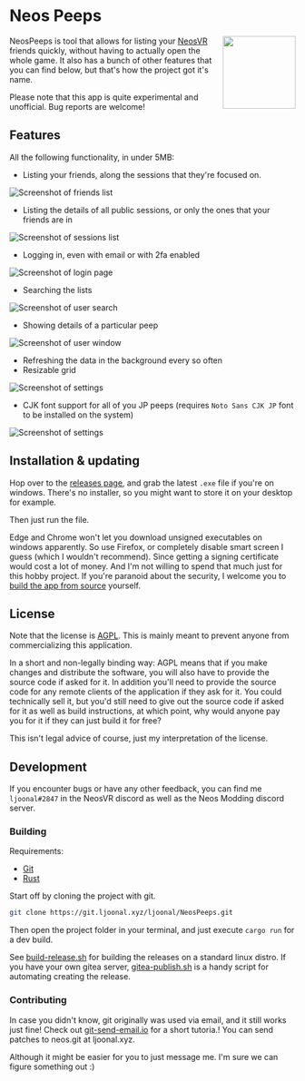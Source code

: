 # Neos Peeps

<img align="right" width="128" height="128" src="./static/logo.png"/>

NeosPeeps is tool that allows for listing your [NeosVR](https://steamcommunity.com/app/740250) friends quickly, without having to actually open the whole game. It also has a bunch of other features that you can find below, but that's how the project got it's name.

Please note that this app is quite experimental and unofficial. Bug reports are welcome!

## Features

All the following functionality, in under 5MB:

- Listing your friends, along the sessions that they're focused on.

![Screenshot of friends list](static/friends-list.png)

- Listing the details of all public sessions, or only the ones that your friends are in

![Screenshot of sessions list](static/sessions-list.png)

- Logging in, even with email or with 2fa enabled

![Screenshot of login page](static/login-page.png)

- Searching the lists

![Screenshot of user search](static/user-search.png)

- Showing details of a particular peep

![Screenshot of user window](static/user-window.png)

- Refreshing the data in the background every so often
- Resizable grid

![Screenshot of settings](static/settings-page.png)

- CJK font support for all of you JP peeps (requires `Noto Sans CJK JP` font to be installed on the system)

![Screenshot of settings](static/jp-session-search.png)

## Installation & updating

Hop over to the [releases page](https://git.ljoonal.xyz/ljoonal/NeosPeeps/releases), and grab the latest `.exe` file if you're on windows.
There's no installer, so you might want to store it on your desktop for example.

Then just run the file.

Edge and Chrome won't let you download unsigned executables on windows apparently.
So use Firefox, or completely disable smart screen I guess (which I wouldn't recommend).
Since getting a signing certificate would cost a lot of money.
And I'm not willing to spend that much just for this hobby project.
If you're paranoid about the security, I welcome you to [build the app from source](#building) yourself.

## License

Note that the license is [AGPL](https://tldrlegal.com/license/gnu-affero-general-public-license-v3-(agpl-3.0)).
This is mainly meant to prevent anyone from commercializing this application.

In a short and non-legally binding way:
AGPL means that if you make changes and distribute the software, you will also have to provide the source code if asked for it.
In addition you'll need to provide the source code for any remote clients of the application if they ask for it.
You could technically sell it, but you'd still need to give out the source code if asked for it as well as build instructions, at which point, why would anyone pay you for it if they can just build it for free?

This isn't legal advice of course, just my interpretation of the license.

## Development

If you encounter bugs or have any other feedback, you can find me `ljoonal#2847` in the NeosVR discord as well as the Neos Modding discord server.

### Building

Requirements:

- [Git](https://git-scm.com)
- [Rust](https://www.rust-lang.org/)

Start off by cloning the project with git.

```sh
git clone https://git.ljoonal.xyz/ljoonal/NeosPeeps.git
```

Then open the project folder in your terminal, and just execute `cargo run` for a dev build.

See [build-release.sh](./build-release.sh) for building the releases on a standard linux distro.
If you have your own gitea server, [gitea-publish.sh](./gitea-publish.sh) is a handy script for automating creating the release.

### Contributing

In case you didn't know, git originally was used via email, and it still works just fine!
Check out [git-send-email.io](https://git-send-email.io) for a short tutoria.!
You can send patches to neos.git at ljoonal.xyz.

Although it might be easier for you to just message me.
I'm sure we can figure something out :)
